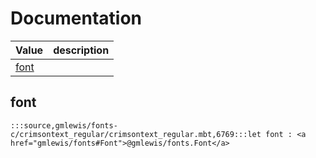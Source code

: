 # Documentation
|Value|description|
|---|---|
|[font](#font)||

## font

```moonbit
:::source,gmlewis/fonts-c/crimsontext_regular/crimsontext_regular.mbt,6769:::let font : <a href="gmlewis/fonts#Font">@gmlewis/fonts.Font</a>
```

